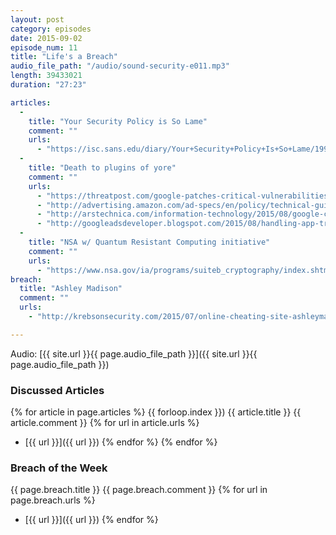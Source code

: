 ```yaml
---
layout: post
category: episodes
date: 2015-09-02
episode_num: 11
title: "Life's a Breach"
audio_file_path: "/audio/sound-security-e011.mp3"
length: 39433021
duration: "27:23"

articles: 
  -
    title: "Your Security Policy is So Lame"
    comment: ""
    urls: 
      - "https://isc.sans.edu/diary/Your+Security+Policy+Is+So+Lame/19991"
  - 
    title: "Death to plugins of yore"
    comment: ""
    urls: 
      - "https://threatpost.com/google-patches-critical-vulnerabilities-in-chrome-45/114509"
      - "http://advertising.amazon.com/ad-specs/en/policy/technical-guidelines"
      - "http://arstechnica.com/information-technology/2015/08/google-chrome-will-block-auto-playing-flash-ads-from-september-1/"
      - "http://googleadsdeveloper.blogspot.com/2015/08/handling-app-transport-security-in-ios-9.html"
  - 
    title: "NSA w/ Quantum Resistant Computing initiative"
    comment: ""
    urls: 
      - "https://www.nsa.gov/ia/programs/suiteb_cryptography/index.shtml"
breach: 
  title: "Ashley Madison"
  comment: ""
  urls: 
    - "http://krebsonsecurity.com/2015/07/online-cheating-site-ashleymadison-hacked/"

---
```

Audio: [{{ site.url }}{{ page.audio_file_path }}]({{ site.url }}{{ page.audio_file_path }})

### Discussed Articles
{% for article in page.articles %}
{{ forloop.index }}) {{ article.title }}
{{ article.comment }}
{% for url in article.urls %}
* [{{ url }}]({{ url }})
{% endfor %}
{% endfor %}

### Breach of the Week
{{ page.breach.title }}
{{ page.breach.comment }}
{% for url in page.breach.urls %}
* [{{ url }}]({{ url }})
{% endfor %}

